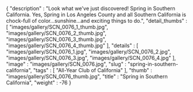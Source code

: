 {
  "description" : "Look what we've just discovered! Spring in Southern California. Yes, Spring in Los Angeles County and all Southern California is chock-full of color...sunshine...and exciting things to do.",
  "detail_thumbs" : [
                       "images/gallery/SCN_0076_1_thumb.jpg",
                       "images/gallery/SCN_0076_2_thumb.jpg",
                       "images/gallery/SCN_0076_3_thumb.jpg",
                       "images/gallery/SCN_0076_4_thumb.jpg"
                     ],
  "details" : [
                 "images/gallery/SCN_0076_1.jpg",
                 "images/gallery/SCN_0076_2.jpg",
                 "images/gallery/SCN_0076_3.jpg",
                 "images/gallery/SCN_0076_4.jpg"
               ],
  "image" : "images/gallery/SCN_0076.jpg",
  "slug" : "spring-in-southern-california",
  "tags" : [
              "All-Year Club of California"
            ],
  "thumb" : "images/gallery/SCN_0076_thumb.jpg",
  "title" : "Spring in Southern California",
  "weight" : -76
}
